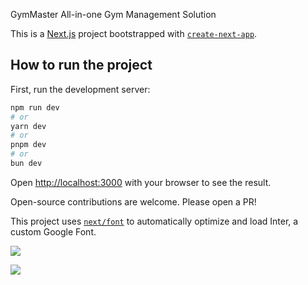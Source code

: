 GymMaster
All-in-one Gym Management Solution

This is a [Next.js](https://nextjs.org/) project bootstrapped with [`create-next-app`](https://github.com/vercel/next.js/tree/canary/packages/create-next-app).

## How to run the project

First, run the development server:

```bash
npm run dev
# or
yarn dev
# or
pnpm dev
# or
bun dev
```

Open [http://localhost:3000](http://localhost:3000) with your browser to see the result.

Open-source contributions are welcome. Please open a PR!

This project uses [`next/font`](https://nextjs.org/docs/basic-features/font-optimization) to automatically optimize and load Inter, a custom Google Font.

<a href="https://codeclimate.com/github/furqan-qadri/gymmaster/test_coverage"><img src="https://api.codeclimate.com/v1/badges/472dcbde073f4261d928/test_coverage" /></a>

<a href="https://codeclimate.com/github/furqan-qadri/gymmaster/maintainability"><img src="https://api.codeclimate.com/v1/badges/472dcbde073f4261d928/maintainability" /></a>
